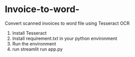 # Invoice-to-word-
Convert scanned invoices to word file using Tesseract OCR 

1. Install Tesseract
2. Install requirement.txt in your python environment
3. Run the environment
4. run streamlit run app.py
